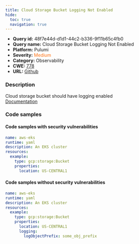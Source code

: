 ```yaml
---
title: Cloud Storage Bucket Logging Not Enabled
hide:
  toc: true
  navigation: true
---
```


<style>
  .highlight .hll {
    background-color: #ff171742;
  }
  .md-content {
    max-width: 1100px;
    margin: 0 auto;
  }
</style>

-   **Query id:** 48f7e44d-d1d1-44c2-b336-9f11b65c4fb0
-   **Query name:** Cloud Storage Bucket Logging Not Enabled
-   **Platform:** Pulumi
-   **Severity:** <span style="color:#ff7213">Medium</span>
-   **Category:** Observability
-   **CWE:** <a href="https://cwe.mitre.org/data/definitions/778.html" onclick="newWindowOpenerSafe(event, 'https://cwe.mitre.org/data/definitions/778.html')">778</a>
-   **URL:** [Github](https://github.com/Checkmarx/kics/tree/master/assets/queries/pulumi/gcp/cloud_storage_bucket_logging_not_enabled)

### Description
Cloud storage bucket should have logging enabled<br>
[Documentation](https://www.pulumi.com/registry/packages/gcp/api-docs/storage/bucket/#logging_yaml)

### Code samples
#### Code samples with security vulnerabilities
```yaml title="Positive test num. 1 - yaml file" hl_lines="7"
name: aws-eks
runtime: yaml
description: An EKS cluster
resources:
  example:
    type: gcp:storage:Bucket
    properties:
      location: US-CENTRAL1

```


#### Code samples without security vulnerabilities
```yaml title="Negative test num. 1 - yaml file"
name: aws-eks
runtime: yaml
description: An EKS cluster
resources:
  example:
    type: gcp:storage:Bucket
    properties:
      location: US-CENTRAL1
      logging:
        logObjectPrefix: some_obj_prefix
      
```
